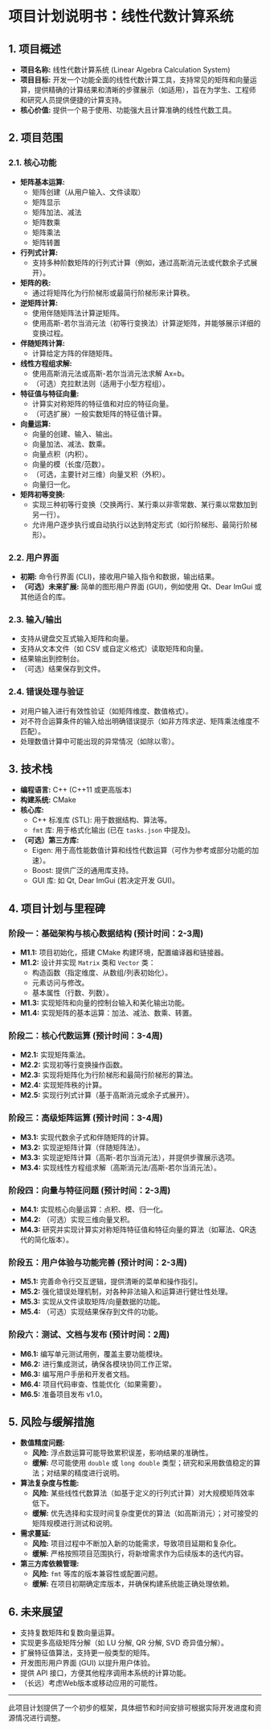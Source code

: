 # 项目计划说明书：线性代数计算系统

## 1. 项目概述

*   **项目名称:** 线性代数计算系统 (Linear Algebra Calculation System)
*   **项目目标:** 开发一个功能全面的线性代数计算工具，支持常见的矩阵和向量运算，提供精确的计算结果和清晰的步骤展示（如适用），旨在为学生、工程师和研究人员提供便捷的计算支持。
*   **核心价值:** 提供一个易于使用、功能强大且计算准确的线性代数工具。

## 2. 项目范围

### 2.1. 核心功能

*   **矩阵基本运算:**
    *   矩阵创建（从用户输入、文件读取）
    *   矩阵显示
    *   矩阵加法、减法
    *   矩阵数乘
    *   矩阵乘法
    *   矩阵转置
*   **行列式计算:**
    *   支持多种阶数矩阵的行列式计算（例如，通过高斯消元法或代数余子式展开）。
*   **矩阵的秩:**
    *   通过将矩阵化为行阶梯形或最简行阶梯形来计算秩。
*   **逆矩阵计算:**
    *   使用伴随矩阵法计算逆矩阵。
    *   使用高斯-若尔当消元法（初等行变换法）计算逆矩阵，并能够展示详细的变换过程。
*   **伴随矩阵计算:**
    *   计算给定方阵的伴随矩阵。
*   **线性方程组求解:**
    *   使用高斯消元法或高斯-若尔当消元法求解 Ax=b。
    *   （可选）克拉默法则（适用于小型方程组）。
*   **特征值与特征向量:**
    *   计算实对称矩阵的特征值和对应的特征向量。
    *   （可选扩展）一般实数矩阵的特征值计算。
*   **向量运算:**
    *   向量的创建、输入、输出。
    *   向量加法、减法、数乘。
    *   向量点积（内积）。
    *   向量的模（长度/范数）。
    *   （可选，主要针对三维）向量叉积（外积）。
    *   向量归一化。
*   **矩阵初等变换:**
    *   实现三种初等行变换（交换两行、某行乘以非零常数、某行乘以常数加到另一行）。
    *   允许用户逐步执行或自动执行以达到特定形式（如行阶梯形、最简行阶梯形）。

### 2.2. 用户界面

*   **初期:** 命令行界面 (CLI)，接收用户输入指令和数据，输出结果。
*   **（可选）未来扩展:** 简单的图形用户界面 (GUI)，例如使用 Qt、Dear ImGui 或其他适合的库。

### 2.3. 输入/输出

*   支持从键盘交互式输入矩阵和向量。
*   支持从文本文件（如 CSV 或自定义格式）读取矩阵和向量。
*   结果输出到控制台。
*   （可选）结果保存到文件。

### 2.4. 错误处理与验证

*   对用户输入进行有效性验证（如矩阵维度、数值格式）。
*   对不符合运算条件的输入给出明确错误提示（如非方阵求逆、矩阵乘法维度不匹配）。
*   处理数值计算中可能出现的异常情况（如除以零）。

## 3. 技术栈

*   **编程语言:** C++ (C++11 或更高版本)
*   **构建系统:** CMake
*   **核心库:**
    *   C++ 标准库 (STL): 用于数据结构、算法等。
    *   `fmt` 库: 用于格式化输出 (已在 `tasks.json` 中提及)。
*   **（可选）第三方库:**
    *   Eigen: 用于高性能数值计算和线性代数运算（可作为参考或部分功能的加速）。
    *   Boost: 提供广泛的通用库支持。
    *   GUI 库: 如 Qt, Dear ImGui (若决定开发 GUI)。

## 4. 项目计划与里程碑

### 阶段一：基础架构与核心数据结构 (预计时间：2-3周)
*   **M1.1:** 项目初始化，搭建 CMake 构建环境，配置编译器和链接器。
*   **M1.2:** 设计并实现 `Matrix` 类和 `Vector` 类：
    *   构造函数（指定维度、从数组/列表初始化）。
    *   元素访问与修改。
    *   基本属性（行数、列数）。
*   **M1.3:** 实现矩阵和向量的控制台输入和美化输出功能。
*   **M1.4:** 实现矩阵的基本运算：加法、减法、数乘、转置。

### 阶段二：核心代数运算 (预计时间：3-4周)
*   **M2.1:** 实现矩阵乘法。
*   **M2.2:** 实现初等行变换操作函数。
*   **M2.3:** 实现将矩阵化为行阶梯形和最简行阶梯形的算法。
*   **M2.4:** 实现矩阵秩的计算。
*   **M2.5:** 实现行列式计算（基于高斯消元或余子式展开）。

### 阶段三：高级矩阵运算 (预计时间：3-4周)
*   **M3.1:** 实现代数余子式和伴随矩阵的计算。
*   **M3.2:** 实现逆矩阵计算（伴随矩阵法）。
*   **M3.3:** 实现逆矩阵计算（高斯-若尔当消元法），并提供步骤展示选项。
*   **M3.4:** 实现线性方程组求解（高斯消元法/高斯-若尔当消元法）。

### 阶段四：向量与特征问题 (预计时间：2-3周)
*   **M4.1:** 实现核心向量运算：点积、模、归一化。
*   **M4.2:** （可选）实现三维向量叉积。
*   **M4.3:** 研究并实现计算实对称矩阵特征值和特征向量的算法（如幂法、QR迭代的简化版本）。

### 阶段五：用户体验与功能完善 (预计时间：2-3周)
*   **M5.1:** 完善命令行交互逻辑，提供清晰的菜单和操作指引。
*   **M5.2:** 强化错误处理机制，对各种非法输入和运算进行健壮性处理。
*   **M5.3:** 实现从文件读取矩阵/向量数据的功能。
*   **M5.4:** （可选）实现结果保存到文件的功能。

### 阶段六：测试、文档与发布 (预计时间：2周)
*   **M6.1:** 编写单元测试用例，覆盖主要功能模块。
*   **M6.2:** 进行集成测试，确保各模块协同工作正常。
*   **M6.3:** 编写用户手册和开发者文档。
*   **M6.4:** 项目代码审查、性能优化（如果需要）。
*   **M6.5:** 准备项目发布 v1.0。

## 5. 风险与缓解措施

*   **数值精度问题:**
    *   **风险:** 浮点数运算可能导致累积误差，影响结果的准确性。
    *   **缓解:** 尽可能使用 `double` 或 `long double` 类型；研究和采用数值稳定的算法；对结果的精度进行说明。
*   **算法复杂度与性能:**
    *   **风险:** 某些线性代数算法（如基于定义的行列式计算）对大规模矩阵效率低下。
    *   **缓解:** 优先选择和实现时间复杂度更优的算法（如高斯消元）；对可接受的矩阵规模进行测试和说明。
*   **需求蔓延:**
    *   **风险:** 项目过程中不断加入新的功能需求，导致项目延期和复杂化。
    *   **缓解:** 严格按照项目范围执行，将新增需求作为后续版本的迭代内容。
*   **第三方库依赖管理:**
    *   **风险:** `fmt` 等库的版本兼容性或配置问题。
    *   **缓解:** 在项目初期确定库版本，并确保构建系统能正确处理依赖。

## 6. 未来展望

*   支持复数矩阵和复数向量运算。
*   实现更多高级矩阵分解（如 LU 分解, QR 分解, SVD 奇异值分解）。
*   扩展特征值算法，支持更一般类型的矩阵。
*   开发图形用户界面 (GUI) 以提升用户体验。
*   提供 API 接口，方便其他程序调用本系统的计算功能。
*   （长远）考虑Web版本或移动应用的可能性。

---
此项目计划提供了一个初步的框架，具体细节和时间安排可根据实际开发进度和资源情况进行调整。

